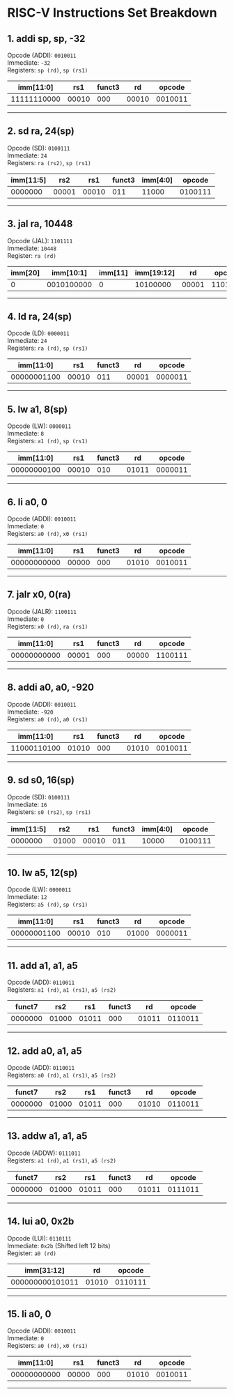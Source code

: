 # RISC-V Instructions Set Breakdown

## 1. **addi sp, sp, -32**
Opcode (ADDI): `0010011`  
Immediate: `-32`  
Registers: `sp (rd)`, `sp (rs1)`  

| imm[11:0]   | rs1   | funct3 | rd    | opcode  |
|-------------|-------|--------|-------|---------|
| 11111110000 | 00010 | 000    | 00010 | 0010011 |

---

## 2. **sd ra, 24(sp)**
Opcode (SD): `0100111`  
Immediate: `24`  
Registers: `ra (rs2)`, `sp (rs1)`  

| imm[11:5] | rs2   | rs1   | funct3 | imm[4:0] | opcode  |
|-----------|-------|-------|--------|----------|---------|
| 0000000   | 00001 | 00010 | 011    | 11000    | 0100111 |

---

## 3. **jal ra, 10448**
Opcode (JAL): `1101111`  
Immediate: `10448`  
Register: `ra (rd)`  

| imm[20] | imm[10:1] | imm[11] | imm[19:12] | rd    | opcode  |
|---------|-----------|---------|------------|-------|---------|
| 0       | 0010100000| 0       | 10100000   | 00001 | 1101111 |

---

## 4. **ld ra, 24(sp)**
Opcode (LD): `0000011`  
Immediate: `24`  
Registers: `ra (rd)`, `sp (rs1)`  

| imm[11:0]   | rs1   | funct3 | rd    | opcode  |
|-------------|-------|--------|-------|---------|
| 00000001100 | 00010 | 011    | 00001 | 0000011 |

---

## 5. **lw a1, 8(sp)**
Opcode (LW): `0000011`  
Immediate: `8`  
Registers: `a1 (rd)`, `sp (rs1)`  

| imm[11:0]   | rs1   | funct3 | rd    | opcode  |
|-------------|-------|--------|-------|---------|
| 00000000100 | 00010 | 010    | 01011 | 0000011 |

---

## 6. **li a0, 0**
Opcode (ADDI): `0010011`  
Immediate: `0`  
Registers: `a0 (rd)`, `x0 (rs1)`  

| imm[11:0]   | rs1   | funct3 | rd    | opcode  |
|-------------|-------|--------|-------|---------|
| 00000000000 | 00000 | 000    | 01010 | 0010011 |

---

## 7. **jalr x0, 0(ra)**
Opcode (JALR): `1100111`  
Immediate: `0`  
Registers: `x0 (rd)`, `ra (rs1)`  

| imm[11:0]   | rs1   | funct3 | rd    | opcode  |
|-------------|-------|--------|-------|---------|
| 00000000000 | 00001 | 000    | 00000 | 1100111 |

---

## 8. **addi a0, a0, -920**
Opcode (ADDI): `0010011`  
Immediate: `-920`  
Registers: `a0 (rd)`, `a0 (rs1)`  

| imm[11:0]   | rs1   | funct3 | rd    | opcode  |
|-------------|-------|--------|-------|---------|
| 11000110100 | 01010 | 000    | 01010 | 0010011 |

---

## 9. **sd s0, 16(sp)**
Opcode (SD): `0100111`  
Immediate: `16`  
Registers: `s0 (rs2)`, `sp (rs1)`  

| imm[11:5] | rs2   | rs1   | funct3 | imm[4:0] | opcode  |
|-----------|-------|-------|--------|----------|---------|
| 0000000   | 01000 | 00010 | 011    | 10000    | 0100111 |

---

## 10. **lw a5, 12(sp)**
Opcode (LW): `0000011`  
Immediate: `12`  
Registers: `a5 (rd)`, `sp (rs1)`  

| imm[11:0]   | rs1   | funct3 | rd    | opcode  |
|-------------|-------|--------|-------|---------|
| 00000001100 | 00010 | 010    | 01000 | 0000011 |

---

## 11. **add a1, a1, a5**
Opcode (ADD): `0110011`  
Registers: `a1 (rd)`, `a1 (rs1)`, `a5 (rs2)`  

| funct7   | rs2   | rs1   | funct3 | rd    | opcode  |
|----------|-------|-------|--------|-------|---------|
| 0000000  | 01000 | 01011 | 000    | 01011 | 0110011 |

---

## 12. **add a0, a1, a5**
Opcode (ADD): `0110011`  
Registers: `a0 (rd)`, `a1 (rs1)`, `a5 (rs2)`  

| funct7   | rs2   | rs1   | funct3 | rd    | opcode  |
|----------|-------|-------|--------|-------|---------|
| 0000000  | 01000 | 01011 | 000    | 01010 | 0110011 |

---

## 13. **addw a1, a1, a5**
Opcode (ADDW): `0111011`  
Registers: `a1 (rd)`, `a1 (rs1)`, `a5 (rs2)`  

| funct7   | rs2   | rs1   | funct3 | rd    | opcode  |
|----------|-------|-------|--------|-------|---------|
| 0000000  | 01000 | 01011 | 000    | 01011 | 0111011 |

---

## 14. **lui a0, 0x2b**
Opcode (LUI): `0110111`  
Immediate: `0x2b` (Shifted left 12 bits)  
Register: `a0 (rd)`  

| imm[31:12]      | rd    | opcode  |
|------------------|-------|---------|
| 000000000101011  | 01010 | 0110111 |

---

## 15. **li a0, 0**
Opcode (ADDI): `0010011`  
Immediate: `0`  
Registers: `a0 (rd)`, `x0 (rs1)`  

| imm[11:0]   | rs1   | funct3 | rd    | opcode  |
|-------------|-------|--------|-------|---------|
| 00000000000 | 00000 | 000    | 01010 | 0010011 |

---
